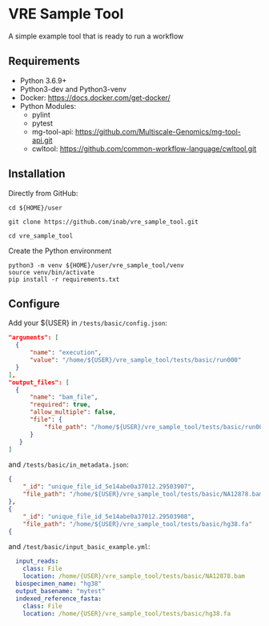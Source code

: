 # VRE Sample Tool

A simple example tool that is ready to run a workflow

## Requirements
- Python 3.6.9+
- Python3-dev and Python3-venv
- Docker: https://docs.docker.com/get-docker/
- Python Modules:
  - pylint
  - pytest
  - mg-tool-api: https://github.com/Multiscale-Genomics/mg-tool-api.git
  - cwltool: https://github.com/common-workflow-language/cwltool.git

## Installation

Directly from GitHub:

```
cd ${HOME}/user

git clone https://github.com/inab/vre_sample_tool.git

cd vre_sample_tool
```

Create the Python environment

```
python3 -m venv ${HOME}/user/vre_sample_tool/venv
source venv/bin/activate
pip install -r requirements.txt
```

## Configure

Add your ${USER} in `/tests/basic/config.json`:

```json 
"arguments": [
  {
      "name": "execution",
      "value": "/home/${USER}/vre_sample_tool/tests/basic/run000"
  }
],
"output_files": [
  {
      "name": "bam_file",
      "required": true,
      "allow_multiple": false,
      "file": {
          "file_path": "/home/${USER}/vre_sample_tool/tests/basic/run000/A.bam"
      }
   }
]
```
and `/tests/basic/in_metadata.json`:

```json 
{
    "_id": "unique_file_id_5e14abe0a37012.29503907",
    "file_path": "/home/${USER}/vre_sample_tool/tests/basic/NA12878.bam"
},
{
    "_id": "unique_file_id_5e14abe0a37012.29503908",
    "file_path": "/home/${USER}/vre_sample_tool/tests/basic/hg38.fa"
{
``` 
and `/test/basic/input_basic_example.yml`:

```yaml 
  input_reads: 
    class: File
    location: /home/{USER}/vre_sample_tool/tests/basic/NA12878.bam
  biospecimen_name: "hg38"
  output_basename: "mytest"
  indexed_reference_fasta:
    class: File 
    location: /home/{USER}/vre_sample_tool/tests/basic/hg38.fa
```
